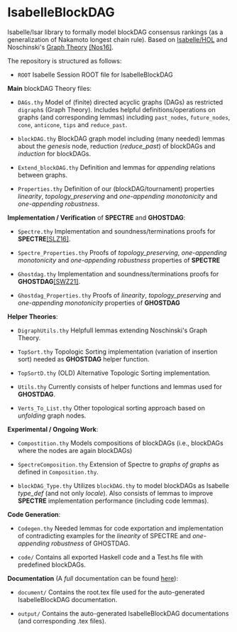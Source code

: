 # IsabelleBlockDAG
Isabelle/Isar library to formally model blockDAG consensus rankings (as a generalization of Nakamoto longest chain rule).
Based on [Isabelle/HOL](https://isabelle.in.tum.de/dist/library/HOL/index.html) and Noschinski's [Graph Theory](https://www.isa-afp.org/entries/Graph_Theory.html) [[Nos16]](https://doi.org/10.1007/s11786-014-0183-z).

The repository is structured as follows:

   
  * `ROOT`
    Isabelle Session ROOT file for IsabelleBlockDAG
    
**Main** blockDAG Theory files:
  
   * `DAGs.thy`
    Model of (finite) directed acyclic graphs (DAGs) as restricted `digraph`s (Graph Theory). 
    Includes helpful definitions/operations on graphs (and corresponding lemmas) including `past_nodes`, `future_nodes`, `cone`, `anticone`, `tips` and `reduce_past`. 
    
  * `blockDAG.thy`
    BlockDAG graph model including (many needed) lemmas about the *genesis* node, reduction (*reduce_past*) of blockDAGs and *induction* for blockDAGs.
    
  * `Extend_blockDAG.thy`
    Definition and lemmas for *appending* relations between graphs.
  
  * `Properties.thy`
    Definition of our (blockDAG/tournament) properties *linearity*, *topology_preserving* and *one-appending monotonicity* and *one-appending robustness*.


**Implementation / Verification** of **SPECTRE** and **GHOSTDAG**:

  * `Spectre.thy`
    Implementation and soundness/terminations proofs for **SPECTRE**[[SLZ16]](http://eprint.iacr.org/2016/1159). 
    
  * `Spectre_Properties.thy`
    Proofs of *topology_preserving*, *one-appending monotonicity* and *one-appending robustness* properties of **SPECTRE**


  * `Ghostdag.thy`
    Implementation and soundness/terminations proofs for **GHOSTDAG**[[SWZ21]](https://doi.org/10.1145/3479722.3480990). 
    
  * `Ghostdag_Properties.thy`
    Proofs of *linearity*, *topology_preserving* and *one-appending monotonicity* properties of **GHOSTDAG**
    

**Helper Theories**:
  
 
  * `DigraphUtils.thy`
    Helpfull lemmas extending Noschinski's Graph Theory.
  * `TopSort.thy`
    Topologic Sorting implementation (variation of insertion sort) needed as **GHOSTDAG** helper function.
  
  * `TopSortD.thy`
    (OLD) Alternative Topologic Sorting implementation.
    
  * `Utils.thy`
    Currently consists of helper functions and lemmas used for **GHOSTDAG**.
    
  * `Verts_To_List.thy`
    Other topological sorting approach based on *unfolding* graph nodes. 
  
**Experimental / Ongoing Work**: 
  
  * `Compostition.thy`
    Models compositions of blockDAGs (i.e., blockDAGs where the nodes are again blockDAGs) 

  * `SpectreComposition.thy`
    Extension of Spectre to *graphs of graphs* as defined in `Composition.thy`. 
  
  * `blockDAG_Type.thy`
    Utilizes `blockDAG.thy` to model blockDAGs as Isabelle *type_def* (and not only *locale*). 
    Also consists of lemmas to improve **SPECTRE** implementation performance (including code lemmas). 
 
**Code Generation**:
  
 * `Codegen.thy`
    Needed lemmas for code exportation and implementation of contradicting examples for the *linearity* of SPECTRE and *one-appending robustness* of GHOSTDAG.
    
 * `code/`
    Contains all exported Haskell code and a Test.hs file with predefined blockDAGs.
  
**Documentation** (A *full* documentation can be found [here](output/document.pdf)):

  * `document/`
    Contains the root.tex file used for the auto-generated IsabelleBlockDAG documentation.
  
  * `output/`
    Contains the auto-generated IsabelleBlockDAG documentations (and corresponding .tex files). 


    

